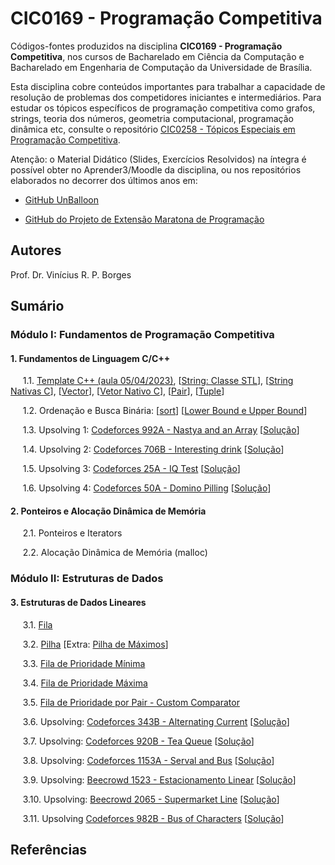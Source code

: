 # CIC0169 - Programação Competitiva

Códigos-fontes produzidos na disciplina **CIC0169 - Programação Competitiva**, nos cursos de Bacharelado em Ciência da Computação e Bacharelado em Engenharia de Computação da Universidade de Brasília.

Esta disciplina cobre conteúdos importantes para trabalhar a capacidade de resolução de problemas dos competidores iniciantes e intermediários. Para estudar os tópicos específicos de programação competitiva como grafos, strings, teoria dos números, geometria computacional, programação dinâmica etc, consulte o repositório [CIC0258 - Tópicos Especiais em Programação Competitiva](https://github.com/viniciusrpb/cic0258_topicos_programacao_competitiva).

Atenção: o Material Didático (Slides, Exercícios Resolvidos) na íntegra é possível obter no Aprender3/Moodle da disciplina, ou nos repositórios elaborados no decorrer dos últimos anos em:

- [GitHub UnBalloon](https://github.com/unballoon)

- [GitHub do Projeto de Extensão Maratona de Programação](https://github.com/UnB-CIC/Maratona-Extensao)


## Autores

Prof. Dr. Vinícius R. P. Borges


## Sumário

### Módulo I: Fundamentos de Programação Competitiva

#### 1. Fundamentos de Linguagem C/C++

&nbsp;&nbsp;&nbsp;&nbsp; 1.1. [Template C++ (aula 05/04/2023)](general/vinicius.cpp), [[String: Classe STL](general/string_stl.cpp)], [[String Nativas C](general/string_nativo_c.cpp)], [[Vector](general/vectors_stl.cpp)], [[Vetor Nativo C](general/vetor_nativo_c.cpp)], [[Pair](general/pairs.cpp)], [[Tuple](general/tuples.cpp)]
 
&nbsp;&nbsp;&nbsp;&nbsp; 1.2. Ordenação e Busca Binária: [[sort](general/sort.cpp)] [[Lower Bound e Upper Bound](general/search.cpp)]

&nbsp;&nbsp;&nbsp;&nbsp; 1.3. Upsolving 1: [Codeforces 992A - Nastya and an Array](https://codeforces.com/contest/992/problem/A) [[Solução](upsolving/nastya_array.cpp)]

&nbsp;&nbsp;&nbsp;&nbsp; 1.4. Upsolving 2: [Codeforces 706B - Interesting drink](https://codeforces.com/problemset/problem/706/B) [[Solução](upsolving/706b_interesting_drink.cpp)]

&nbsp;&nbsp;&nbsp;&nbsp; 1.5. Upsolving 3: [Codeforces 25A - IQ Test](https://codeforces.com/problemset/problem/25/A) [[Solução](upsolving/25a_iq_test.cpp)]

&nbsp;&nbsp;&nbsp;&nbsp; 1.6. Upsolving 4: [Codeforces 50A - Domino Pilling](https://codeforces.com/problemset/problem/50/A) [[Solução](upsolving/50a_domino_piling.cpp)]



#### 2. Ponteiros e Alocação Dinâmica de Memória

&nbsp;&nbsp;&nbsp;&nbsp; 2.1. Ponteiros e Iterators

&nbsp;&nbsp;&nbsp;&nbsp; 2.2. Alocação Dinâmica de Memória (malloc)


### Módulo II: Estruturas de Dados

#### 3. Estruturas de Dados Lineares

&nbsp;&nbsp;&nbsp;&nbsp; 3.1. [Fila](general/stl_queue.cpp)

&nbsp;&nbsp;&nbsp;&nbsp; 3.2. [Pilha](general/stl_stack.cpp)  [Extra: [Pilha de Máximos](general/stl_max_stack.cpp)]
 
&nbsp;&nbsp;&nbsp;&nbsp; 3.3. [Fila de Prioridade Mínima](general/stl_min_priority_queue.cpp)

&nbsp;&nbsp;&nbsp;&nbsp; 3.4. [Fila de Prioridade Máxima](general/stl_max_priority_queue.cpp)

&nbsp;&nbsp;&nbsp;&nbsp; 3.5. [Fila de Prioridade por Pair - Custom Comparator](general/stl_pair_priority_queue.cpp)

&nbsp;&nbsp;&nbsp;&nbsp; 3.6. Upsolving: [Codeforces 343B - Alternating Current](https://codeforces.com/contest/343/problem/B) [[Solução](upsolving/343b_alternating_current.cpp)]

&nbsp;&nbsp;&nbsp;&nbsp; 3.7. Upsolving: [Codeforces 920B - Tea Queue](https://codeforces.com/problemset/problem/920/B) [[Solução](upsolving/920b_tea_queue.cpp)]

&nbsp;&nbsp;&nbsp;&nbsp; 3.8. Upsolving: [Codeforces 1153A - Serval and Bus](https://codeforces.com/problemset/problem/1153/A) [[Solução](upsolving/1153a_serval_bus.cpp)]

&nbsp;&nbsp;&nbsp;&nbsp; 3.9. Upsolving: [Beecrowd 1523 - Estacionamento Linear](https://www.beecrowd.com.br/judge/pt/problems/view/1523) [[Solução](upsolving/beecrowd_1523.cpp)]

&nbsp;&nbsp;&nbsp;&nbsp; 3.10. Upsolving: [Beecrowd 2065 - Supermarket Line](https://www.beecrowd.com.br/judge/pt/problems/view/2065) [[Solução](upsolving/beecrowd_2056.cpp)]

&nbsp;&nbsp;&nbsp;&nbsp; 3.11. Upsolving [Codeforces 982B - Bus of Characters](https://codeforces.com/problemset/problem/982/B) [[Solução](upsolving/cf982b.cpp)]

<!--<!--
#### 4. Estruturas de Dados Não-Lineares

&nbsp;&nbsp;&nbsp;&nbsp; 4.1. [Sets](general/stl_set.cpp)

&nbsp;&nbsp;&nbsp;&nbsp; 4.2. [Map](general/stl_map.cpp)

&nbsp;&nbsp;&nbsp;&nbsp; 4.3. Upsolving: [Codeforces Good Bye 2020 - Bovine Dilemma](https://codeforces.com/contest/1466/problem/A) [[Solução](upsolving/1466a_bovine_dilemma.cpp)]

&nbsp;&nbsp;&nbsp;&nbsp; 4.4. Upsolving: [Codeforces 1234D - Distinct Characters Queries](https://codeforces.com/contest/1234/problem/D) [[Solução](upsolving/1234d_distinct_characters_queries.cpp)]


#### 5. Soma de Prefixos e Codificação Delta

&nbsp;&nbsp;&nbsp;&nbsp; 5.1. Soma de Prefixos (*Prefix sum*): [Exemplo básico](general/prefix_sum.cpp)

&nbsp;&nbsp;&nbsp;&nbsp; 5.2. Codificação Delta (*Delta encoding*, *Difference arrays*): [Exemplo básico](general/delta_encoding.cpp)

&nbsp;&nbsp;&nbsp;&nbsp; 5.3. Upsolving 1: [Codeforces 816B - Karen and Coffee](https://codeforces.com/problemset/problem/816/B) [[Solução](upsolving/816b_karen_and_coffee.cpp)]

&nbsp;&nbsp;&nbsp;&nbsp; 5.4. Upsolving 2: [Codeforces 295A - Greg and Array](https://codeforces.com/problemset/problem/295/A/) [[Solução](upsolving/greg_array.cpp)]



#### 6. Operadores Bitwise e Bitmasks

&nbsp;&nbsp;&nbsp;&nbsp; 6.1. [Operadores Bitwise](general/op_bitwise.cpp)

&nbsp;&nbsp;&nbsp;&nbsp; 6.2. [Bitmasks](general/bitmask.cpp)

&nbsp;&nbsp;&nbsp;&nbsp; 6.3. Upsolving: [Codeforces 1421A - XORwice](https://codeforces.com/problemset/problem/1421/A ) [[Solução](upsolving/1421a_xorwice.cpp)]

&nbsp;&nbsp;&nbsp;&nbsp; 6.4. Upsolving: [Codeforces 1698A - XOR Mixup](https://codeforces.com/problemset/problem/1698/A) [[Solução](upsolving/1698a_xor_mixup.cpp)]

&nbsp;&nbsp;&nbsp;&nbsp; 6.5. Upsolving: [Codeforces 579A - Raising Bacteria](https://codeforces.com/problemset/problem/579/A) [[Solução](upsolving/579a_raising_bacteria.cpp)]

&nbsp;&nbsp;&nbsp;&nbsp; 6.6. Upsolving: [Codeforces 1949A - ABC String](https://codeforces.com/problemset/problem/1494/A) [[Solução](upsolving/1949a_abc_string.cpp)] 


### Módulo III: Paradigmas de Resolução de Problemas

#### 7. Busca Completa

&nbsp;&nbsp;&nbsp;&nbsp; 7.1. Busca em Profundidade e Backtracking

&nbsp;&nbsp;&nbsp;&nbsp; &nbsp;&nbsp;&nbsp;&nbsp; 7.1.1. [Gerando subsets e permutações](general/buscacompleta.cpp)

&nbsp;&nbsp;&nbsp;&nbsp; &nbsp;&nbsp;&nbsp;&nbsp; 7.1.2. Upsolving 4: [Beecrowd 1556 - Removing Letters](https://www.beecrowd.com.br/judge/en/problems/view/1556) [[Solução](upsolving/beecrowd_1556.cpp)]

&nbsp;&nbsp;&nbsp;&nbsp; &nbsp;&nbsp;&nbsp;&nbsp; 7.1.3. Upsolving 5: [Codeforces 510B - Fox and Two Dots](https://codeforces.com/problemset/problem/510/B) [[Solução](upsolving/510b_fox_twodots.cpp)]

&nbsp;&nbsp;&nbsp;&nbsp; &nbsp;&nbsp;&nbsp;&nbsp; 7.1.4. Upsolving 6: [Codeforces 339C - Xenia and Weights](https://codeforces.com/problemset/problem/339/C) [[Solução](upsolving/339c_xenia_weights.cpp)]

&nbsp;&nbsp;&nbsp;&nbsp; &nbsp;&nbsp;&nbsp;&nbsp; 7.1.5. Upsolving 7: [Codeforces 550B - Preparing Olympiad](https://codeforces.com/contest/550/problem/B) [[Solução](upsolving/550b_preparing_olympiad.cpp)]

&nbsp;&nbsp;&nbsp;&nbsp; 7.1. Busca em Largura

&nbsp;&nbsp;&nbsp;&nbsp; &nbsp;&nbsp;&nbsp;&nbsp; 7.1.1. Upsolving 1: [Beecrowd 1910 - Ajude Clotilde](https://www.beecrowd.com.br/judge/en/problems/view/1910) [[Solução](upsolving/uri1910_ajude_clotilde.cpp)]

&nbsp;&nbsp;&nbsp;&nbsp; &nbsp;&nbsp;&nbsp;&nbsp; 7.1.2. Upsolving 2: [Codeforces 520B - Two Buttons](https://codeforces.com/problemset/problem/520/B) [[Solução](upsolving/520b_two_buttons.cpp)]

&nbsp;&nbsp;&nbsp;&nbsp; &nbsp;&nbsp;&nbsp;&nbsp; 7.1.3. Upsolving 3: [Beecrowd 1907 - Colouring Game Scenarios](https://www.beecrowd.com.br/judge/en/problems/view/1907) [[Solução](upsolving/beecrowd_1907.cpp)]


#### 8. Divisão-e-Conquista

&nbsp;&nbsp;&nbsp;&nbsp; 8.1. Merge Sort

&nbsp;&nbsp;&nbsp;&nbsp; &nbsp;&nbsp;&nbsp;&nbsp; 8.1.1. [Implementação Tradicional](general/merge_sort.cpp)

&nbsp;&nbsp;&nbsp;&nbsp; &nbsp;&nbsp;&nbsp;&nbsp; 8.1.2. [Implementação com Contagem de Inversões](general/merge_sort_enhanced.cpp)
    
&nbsp;&nbsp;&nbsp;&nbsp; &nbsp;&nbsp;&nbsp;&nbsp; 8.1.4. Upsolving 2: [OBI 2016 - Arco e Flecha](https://olimpiada.ic.unicamp.br/pratique/p1/2016/f2/arco/) [[Solução](upsolving/obi2016_arco_flecha.cpp)]

&nbsp;&nbsp;&nbsp;&nbsp; &nbsp;&nbsp;&nbsp;&nbsp; 8.1.5. Upsolving 3: [1490D - Permutation Transformation](https://codeforces.com/problemset/problem/1490/D) [[Solução](upsolving/1490d_permutation_transformation.cpp)]

&nbsp;&nbsp;&nbsp;&nbsp; &nbsp;&nbsp;&nbsp;&nbsp; 8.1.5. Upsolving 3: [1461D - Divide and Summarize](https://codeforces.com/contest/1461/problem/D) [[Solução](upsolving/1461d_divide_summarize.cpp)]

&nbsp;&nbsp;&nbsp;&nbsp; &nbsp;&nbsp;&nbsp;&nbsp; 8.1.3. Upsolving 1: [Beecrowd 1088 - Bolhas e Baldes](https://www.beecrowd.com.br/judge/pt/problems/view/1088) [[Solução](upsolving/uri1088_bubbles_buckets.cpp)]


&nbsp;&nbsp;&nbsp;&nbsp; 8.1. Busca Binária

&nbsp;&nbsp;&nbsp;&nbsp; &nbsp;&nbsp;&nbsp;&nbsp; 8.1.1. [Implementação Tradicional](general/busca_binaria.cpp)

&nbsp;&nbsp;&nbsp;&nbsp; &nbsp;&nbsp;&nbsp;&nbsp; 8.1.2. [Lower and Upper Bounds](general/lower_upper_bounds.cpp)

&nbsp;&nbsp;&nbsp;&nbsp; &nbsp;&nbsp;&nbsp;&nbsp; 8.1.3. [Busca Binária na Resposta](general/buscabin_resposta.cpp)

&nbsp;&nbsp;&nbsp;&nbsp; &nbsp;&nbsp;&nbsp;&nbsp; 8.1.4. Upsolving 1: [Codeforces 812C - Sagheer and Nubian Market](https://mirror.codeforces.com/contest/812/problem/C) [[Solução](upsolving/812c_sagheer_nubian_market.cpp)]

&nbsp;&nbsp;&nbsp;&nbsp; &nbsp;&nbsp;&nbsp;&nbsp; 8.1.5. Upsolving 2: [Codeforces 760B - Frodo and Pillows](https://codeforces.com/problemset/problem/760/B) [[Solução](upsolving/760b_frodo_pillows.cpp)]

&nbsp;&nbsp;&nbsp;&nbsp; &nbsp;&nbsp;&nbsp;&nbsp; 8.1.5. Upsolving 3: [Codeforces 1538C - Pair of Numbers](https://codeforces.com/problemset/problem/1538/C) [[Solução](upsolving/1538c_number_pairs.cpp)]

&nbsp;&nbsp;&nbsp;&nbsp; &nbsp;&nbsp;&nbsp;&nbsp; 8.1.4. Upsolving 4: [Beecrowd 1472 - Triângulos](https://www.beecrowd.com.br/judge/pt/problems/view/1472) [[Solução](upsolving/uri1472_triangles.cpp)]

&nbsp;&nbsp;&nbsp;&nbsp; &nbsp;&nbsp;&nbsp;&nbsp; 8.1.5. Upsolving 3: [Codeforces 1676E - Eating Queries](https://codeforces.com/problemset/problem/1676/E) [[Solução](upsolving/1676e_eating_queries.cpp)]

#### 9. Análise amortizada: Two Pointers

&nbsp;&nbsp;&nbsp;&nbsp; 9.1. [Problema 2SUM](general/two_sum.cpp)

&nbsp;&nbsp;&nbsp;&nbsp; 9.2. [Problema 3SUM](general/three_sum.cpp)

&nbsp;&nbsp;&nbsp;&nbsp; 9.3. [Problema Max Len Substring](general/max_substring.cpp)

&nbsp;&nbsp;&nbsp;&nbsp; 9.4. Upsolving 1: [Codeforces 1133C - Balanced Teams](https://codeforces.com/problemset/problem/1133/C) [[Solução](upsolving/1133c_balanced_team.cpp)]

&nbsp;&nbsp;&nbsp;&nbsp; 9.5. Upsolving 2: [Codeforces 1343C - Alternating Subsequence](https://codeforces.com/problemset/problem/1343/C) [[Solução](upsolving/1343c_alternating_subsequence.cpp)]


&nbsp;&nbsp;&nbsp;&nbsp; 9.3. Upsolving 3: [Codeforces 279B - Books](https://codeforces.com/problemset/problem/279/B) [[Solução](upsolving/279b_books.cpp)]


#### 9. Algoritmos Gulosos

&nbsp;&nbsp;&nbsp;&nbsp; 9.1. [Problema do Escalonamento de Tarefas](general/escalonamento_tarefas.cpp)
    
&nbsp;&nbsp;&nbsp;&nbsp; 9.2. [Maximizar Tarefas (Intervalos) Disjuntos](general/max_tarefas_disjuntas.cpp)

&nbsp;&nbsp;&nbsp;&nbsp; 9.3. [Problema da Mochila Fracionária](general/frac_knapsack.cpp)

&nbsp;&nbsp;&nbsp;&nbsp; 9.4. Upsolving 1: [Codeforces 1197C - Array Splitting](https://codeforces.com/problemset/problem/1197/C) [[Solução](upsolving/1197c_array_splitting.cpp)]

&nbsp;&nbsp;&nbsp;&nbsp; 9.5. Upsolving 2: [Codeforces 492C - Vanya and Exams](https://codeforces.com/problemset/problem/492/C) [[Solução](upsolving/492c_vanya_exams.cpp)]

&nbsp;&nbsp;&nbsp;&nbsp; 9.6. Upsolving 3: [Codeforces 1446A - Knapsack](https://codeforces.com/problemset/problem/1446/A
) [[Solução](upsolving/1446a_knapsack.cpp)]

    





#### 11. Fundamentos de Programação Dinâmica
-->

## Referências

